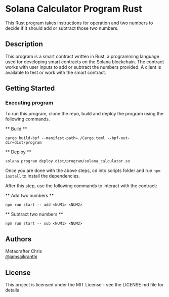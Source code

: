 # Solana Calculator Program Rust

This Rust program takes instructions for operation and two numbers to decide if it should add or subtract those two numbers.

## Description

This program is a smart contract written in Rust, a programming language used for developing smart contracts on the Solana blockchain. The contract works with user inputs to add or subtract the numbers provided. A client is available to test or work with the smart contract.

## Getting Started

### Executing program

To run this program, clone the repo, build and deploy the program using the following commands.

** Build **

`cargo build-bpf --manifest-path=./Cargo.toml --bpf-out-dir=dist/program`

** Deploy **

`solana program deploy dist/program/solana_calculator.so`

Once you are done with the above steps, cd into scripts folder and run `npm install` to install the dependencies.

After this step, use the following commands to interact with the contract:

** Add two numbers **

`npm run start -- add <NUM1> <NUM2>`

** Subtract two numbers **

`npm run start -- sub <NUM1> <NUM2>`

## Authors

Metacrafter Chris  
[@iamsaikranthi](https://twitter.com/iamsaikranthi)

## License

This project is licensed under the MIT License - see the LICENSE.md file for details
